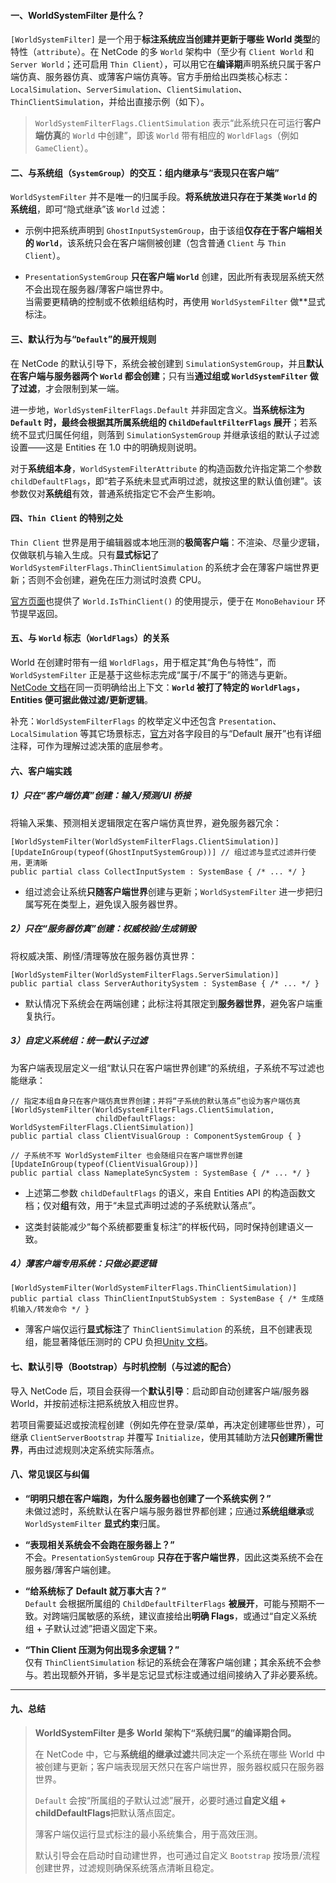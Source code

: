 #### 一、WorldSystemFilter 是什么？

`[WorldSystemFilter]` 是一个用于**标注系统应当创建并更新于哪些 World 类型**的特性（`attribute`）。在 NetCode 的多 `World` 架构中（至少有 `Client World` 和 `Server World`；还可启用 `Thin Client`），可以用它在**编译期**声明系统只属于客户端仿真、服务器仿真、或薄客户端仿真等。官方手册给出四类核心标志：`LocalSimulation`、`ServerSimulation`、`ClientSimulation`、`ThinClientSimulation`，并给出直接示例（如下）。

> `WorldSystemFilterFlags.ClientSimulation` 表示“此系统只在可运行**客户端仿真**的 `World` 中创建”，即该 `World` 带有相应的 `WorldFlags`（例如 `GameClient`）。

#### 二、与系统组（`SystemGroup`）的交互：**组内继承**与“表现只在客户端”

`WorldSystemFilter` 并不是唯一的归属手段。**将系统放进只存在于某类 `World` 的系统组**，即可“隐式继承”该 `World` 过滤：

- 示例中把系统声明到 `GhostInputSystemGroup`，由于该组**仅存在于客户端相关的 `World`**，该系统只会在客户端侧被创建（包含普通 `Client` 与 `Thin Client`）。
    
- `PresentationSystemGroup` **只在客户端 `World`** 创建，因此所有表现层系统天然不会出现在服务器/薄客户端世界中。  
    当需要更精确的控制或不依赖组结构时，再使用 `WorldSystemFilter` 做**显式标注。


#### 三、默认行为与“`Default`”的展开规则

在 NetCode 的默认引导下，系统会被创建到 `SimulationSystemGroup`，并且**默认在客户端与服务器两个 `World` 都会创建**；只有当**通过组或 `WorldSystemFilter` 做了过滤**，才会限制到某一端。

进一步地，`WorldSystemFilterFlags.Default` 并非固定含义。**当系统标注为 `Default` 时，最终会根据其所属系统组的 `ChildDefaultFilterFlags` 展开**；若系统不显式归属任何组，则落到 `SimulationSystemGroup` 并继承该组的默认子过滤设置——这是 Entities 在 1.0 中的明确规则说明。  

对于**系统组本身**，`WorldSystemFilterAttribute` 的构造函数允许指定第二个参数 `childDefaultFlags`，即“若子系统未显式声明过滤，就按这里的默认值创建”。该参数仅对**系统组**有效，普通系统指定它不会产生影响。

#### 四、`Thin Client` 的特别之处

`Thin Client` 世界是用于编辑器或本地压测的**极简客户端**：不渲染、尽量少逻辑，仅做联机与输入生成。只有**显式标记**了 `WorldSystemFilterFlags.ThinClientSimulation` 的系统才会在薄客户端世界更新；否则不会创建，避免在压力测试时浪费 CPU。

[官方页面](https://docs.unity3d.com/Packages/com.unity.netcode%401.0/manual/client-server-worlds.html)也提供了 `World.IsThinClient()` 的使用提示，便于在 `MonoBehaviour` 环节提早返回。

#### 五、与 `World` 标志（`WorldFlags`）的关系

World 在创建时带有一组 `WorldFlags`，用于框定其“角色与特性”，而 `WorldSystemFilter` 正是基于这些标志完成“属于/不属于”的筛选与更新。[NetCode 文档](https://docs.unity3d.com/Packages/com.unity.netcode%401.0/manual/client-server-worlds.html)在同一页明确给出上下文：**`World` 被打了特定的 `WorldFlags`，Entities 便可据此做过滤/更新逻辑**。 

补充：`WorldSystemFilterFlags` 的枚举定义中还包含 `Presentation`、`LocalSimulation` 等其它场景标志，[官方](https://docs.unity.cn/Packages/com.unity.entities%401.0/api/Unity.Entities.WorldSystemFilterFlags.html)对各字段目的与“Default 展开”也有详细注释，可作为理解过滤决策的底层参考。

#### 六、客户端实践

##### 1）只在“客户端仿真”创建：输入/预测/UI 桥接

将输入采集、预测相关逻辑限定在客户端仿真世界，避免服务器冗余：

```
[WorldSystemFilter(WorldSystemFilterFlags.ClientSimulation)]
[UpdateInGroup(typeof(GhostInputSystemGroup))] // 组过滤与显式过滤并行使用，更清晰
public partial class CollectInputSystem : SystemBase { /* ... */ }
```

- 组过滤会让系统**只随客户端世界**创建与更新；`WorldSystemFilter` 进一步把归属写死在类型上，避免误入服务器世界。
    

##### 2）只在“服务器仿真”创建：权威校验/生成销毁

将权威决策、刷怪/清理等放在服务器仿真世界：
```
[WorldSystemFilter(WorldSystemFilterFlags.ServerSimulation)]
public partial class ServerAuthoritySystem : SystemBase { /* ... */ }
```
- 默认情况下系统会在两端创建；此标注将其限定到**服务器世界**，避免客户端重复执行。

##### 3）自定义系统组：**统一默认子过滤**

为客户端表现层定义一组“默认只在客户端世界创建”的系统组，子系统不写过滤也能继承：
```
// 指定本组自身只在客户端仿真世界创建；并将“子系统的默认落点”也设为客户端仿真
[WorldSystemFilter(WorldSystemFilterFlags.ClientSimulation,
                   childDefaultFlags: WorldSystemFilterFlags.ClientSimulation)]
public partial class ClientVisualGroup : ComponentSystemGroup { }

// 子系统不写 WorldSystemFilter 也会随组只在客户端世界创建
[UpdateInGroup(typeof(ClientVisualGroup))]
public partial class NameplateSyncSystem : SystemBase { /* ... */ }
```
- 上述第二参数 `childDefaultFlags` 的语义，来自 Entities API 的构造函数文档；仅对**组**有效，用于“未显式声明过滤的子系统默认落点”。

- 这类封装能减少“每个系统都要重复标注”的样板代码，同时保持创建语义一致。
    
##### 4）薄客户端专用系统：**只做必要逻辑**
```
[WorldSystemFilter(WorldSystemFilterFlags.ThinClientSimulation)]
public partial class ThinClientInputStubSystem : SystemBase { /* 生成随机输入/转发命令 */ }
```
- 薄客户端仅运行**显式标注**了 `ThinClientSimulation` 的系统，且不创建表现组，能显著降低压测时的 CPU 负担[Unity 文档](https://docs.unity3d.com/Packages/com.unity.netcode%401.0/manual/client-server-worlds.html)。
    

#### 七、默认引导（Bootstrap）与时机控制（与过滤的配合）

导入 NetCode 后，项目会获得一个**默认引导**：启动即自动创建客户端/服务器 World，并按前述标注把系统放入相应世界。

若项目需要延迟或按流程创建（例如先停在登录/菜单，再决定创建哪些世界），可继承 `ClientServerBootstrap` 并覆写 `Initialize`，使用其辅助方法**只创建所需世界**，再由过滤规则决定系统实际落点。

#### 八、常见误区与纠偏

- **“明明只想在客户端跑，为什么服务器也创建了一个系统实例？”**  
    未做过滤时，系统默认在客户端与服务器世界都创建；应通过**系统组继承**或 `WorldSystemFilter` **显式约束**归属。
    
- **“表现相关系统会不会跑在服务器上？”**  
    不会。`PresentationSystemGroup` **只存在于客户端世界**，因此这类系统不会在服务器/薄客户端创建。
    
- **“给系统标了 Default 就万事大吉？”**  
    `Default` 会根据所属组的 `ChildDefaultFilterFlags` **被展开**，可能与预期不一致。对跨端归属敏感的系统，建议直接给出**明确 Flags**，或通过“自定义系统组 + 子默认过滤”把语义固定下来。
    
- **“Thin Client 压测为何出现多余逻辑？”**  
    仅有 `ThinClientSimulation` 标记的系统会在薄客户端创建；其余系统不会参与。若出现额外开销，多半是忘记显式标注或通过组间接纳入了非必要系统。
    

---

#### 九、总结

> **WorldSystemFilter 是多 World 架构下“系统归属”的编译期合同。** 
> 
> 在 NetCode 中，它与**系统组的继承过滤**共同决定一个系统在哪些 World 中被创建与更新；客户端表现层天然只在客户端世界，服务器权威只在服务器世界。
> 
> `Default` 会按“所属组的子默认过滤”展开，必要时通过**自定义组 + childDefaultFlags**把默认落点固定。
> 
> 薄客户端仅运行显式标注的最小系统集合，用于高效压测。
> 
> 默认引导会在启动时自动建世界，也可通过自定义 `Bootstrap` 按场景/流程创建世界，过滤规则确保系统落点清晰且稳定。